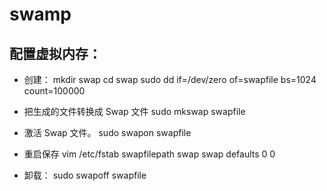 # swamp

## 配置虚拟内存：
- 创建：
mkdir swap
cd swap
sudo dd if=/dev/zero of=swapfile bs=1024 count=100000

- 把生成的文件转换成 Swap 文件
sudo mkswap swapfile

- 激活 Swap 文件。
sudo swapon swapfile

- 重启保存
vim /etc/fstab
swapfilepath swap swap defaults 0 0

- 卸载：
sudo swapoff swapfile
